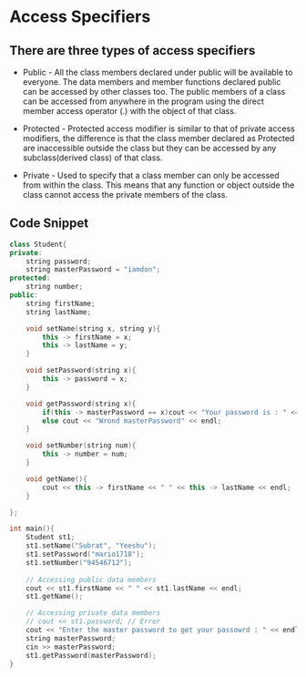 # Access Specifiers

## There are three types of access specifiers
- Public - All the class members declared under public will be available to everyone. The data members and member functions declared public can be accessed by other classes too. The public members of a class can be accessed from anywhere in the program using the direct member access operator (.) with the object of that class.

- Protected - Protected access modifier is similar to that of private access modifiers, the difference is that the class member declared as Protected are inaccessible outside the class but they can be accessed by any subclass(derived class) of that class.

- Private - Used to specify that a class member can only be accessed from within the class. This means that any function or object outside the class cannot access the private members of the class.

## Code Snippet

```cpp
class Student{
private:
	string password;
	string masterPassword = "iamdon";
protected:
	string number;
public:
	string firstName;
	string lastName;

	void setName(string x, string y){
		this -> firstName = x;
		this -> lastName = y;
	}

	void setPassword(string x){
		this -> password = x;
	}

	void getPassword(string x){
		if(this -> masterPassword == x)cout << "Your password is : " << this -> password << endl;
		else cout << "Wrond masterPassword" << endl;
	}

	void setNumber(string num){
		this -> number = num;
	}

	void getName(){
		cout << this -> firstName << " " << this -> lastName << endl;
	}

};

int main(){
	Student st1;
	st1.setName("Subrat", "Yeeshu");
	st1.setPassword("mario1718");
	st1.setNumber("94546712");
	
	// Accessing public data members
	cout << st1.firstName << " " << st1.lastName << endl;
	st1.getName();

	// Accessing private data members
	// cout << st1.password; // Error
	cout << "Enter the master password to get your passowrd : " << endl;
	string masterPassword;
	cin >> masterPassword;
	st1.getPassword(masterPassword);
}
```

